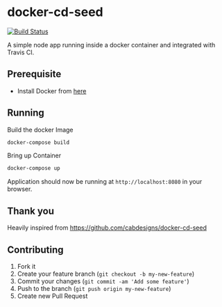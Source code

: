 # docker-cd-seed
[![Build Status](https://travis-ci.org/sitture/docker-cd-seed.svg?branch=master)](https://travis-ci.org/sitture/docker-cd-seed)

A simple node app running inside a docker container and integrated with Travis CI.

## Prerequisite

* Install Docker from [here](https://www.digitalocean.com/community/tutorials/how-to-install-and-use-docker-getting-started)

## Running

Build the docker Image

```bash
docker-compose build
```

Bring up Container

```bash
docker-compose up
```

Application should now be running at `http://localhost:8080` in your browser.

## Thank you
Heavily inspired from https://github.com/cabdesigns/docker-cd-seed

## Contributing

1. Fork it
2. Create your feature branch (`git checkout -b my-new-feature`)
3. Commit your changes (`git commit -am 'Add some feature'`)
4. Push to the branch (`git push origin my-new-feature`)
5. Create new Pull Request
